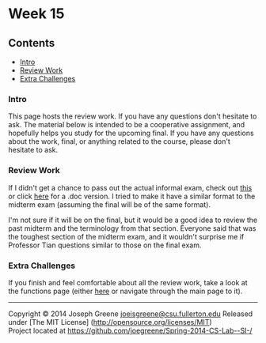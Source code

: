 # Week 15

## Contents
- [Intro](#intro)
- [Review Work](#review-work)
- [Extra Challenges](#extra-challenges)

### Intro
This page hosts the review work. If you have any questions don't hesitate to ask. The material below is intended to be a cooperative assignment, 
and hopefully helps you study for the upcoming final. If you have any questions about the work, final, or anything related to the course, please 
don't hesitate to ask.

### Review Work
If I didn't get a chance to pass out the actual informal exam, check out [this](psuedoexam.txt) or click [here]() for a .doc version. 
I tried to make it have a similar format to the midterm exam (assuming the final will be of the same format).

I'm not sure if it will be on the final, but it would be a good idea to review the past midterm and the terminology from that section. Everyone 
said that was the toughest section of the midterm exam, and it wouldn't surprise me if Professor Tian questions similar to those on the final exam.

### Extra Challenges
If you finish and feel comfortable about all the review work, take a look at the functions page (either [here](functions.md) or navigate through 
the main page to it). 

-------------------------------------------------------------------------------
Copyright &copy; 2014 Joseph Greene <joeisgreene@csu.fullerton.edu>
Released under [The MIT License] (http://opensource.org/licenses/MIT)  
Project located at <https://github.com/joegreene/Spring-2014-CS-Lab--SI-/>
